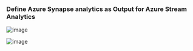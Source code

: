

### Define Azure Synapse analytics as Output for Azure Stream Analytics

![image](https://github.com/user-attachments/assets/ce0d2cb1-111d-43dd-9bf7-6ff818adceaf)


![image](https://github.com/user-attachments/assets/edbe71da-7476-4a57-910b-639eb04971d1)

